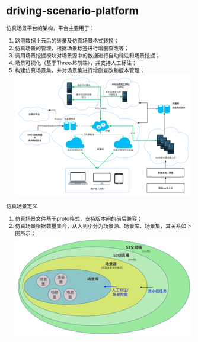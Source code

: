 # driving-scenario-platform
仿真场景平台的架构，平台主要用于：
1. 路测数据上云后的转录及仿真场景格式转换；
2. 仿真场景的管理，根据场景标签进行增删查改等；
3. 调用场景挖掘模块对场景源中的数据进行自动标注和场景挖掘；
4. 场景可视化（基于ThreeJS前端），并支持人工标注；
5. 构建仿真场景集，并对场景集进行增删查改和版本管理；
![alt text](https://github.com/XH-Yang-archive/driving-scenario-platform/blob/main/platform-architecture-1.png?raw=true)

仿真场景定义
1. 仿真场景文件基于proto格式，支持版本间的前后兼容；
2. 仿真场景根据数量集合，从大到小分为场景源、场景库、场景集，其关系如下图所示；
![alt text](https://github.com/XH-Yang-archive/driving-scenario-platform/blob/main/platform-architecture-2.png?raw=true)
